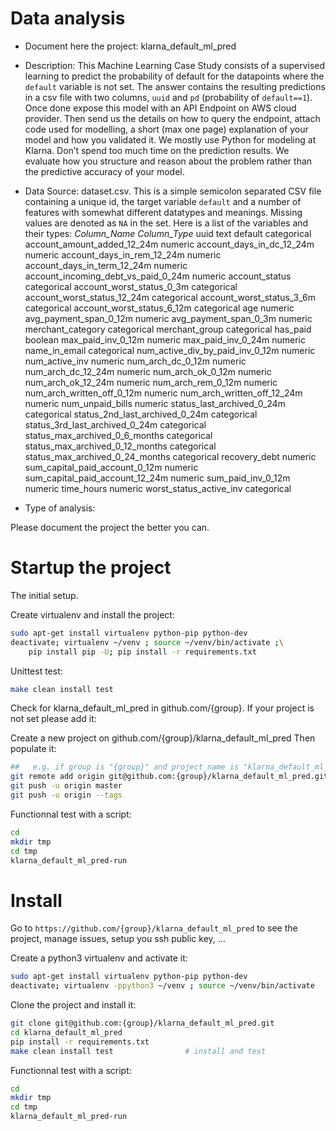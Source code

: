 # Data analysis
- Document here the project: klarna_default_ml_pred
- Description: This Machine Learning Case Study consists of a supervised learning to predict the probability of default for the datapoints where the `default` variable is not set. The answer contains the resulting predictions in a csv file with two columns,
`uuid` and `pd` (probability of `default==1`). Once done expose this model
with an API Endpoint on AWS cloud provider. Then send us the details on how to query the endpoint, attach code used
for modelling, a short (max one page) explanation of your model and how you
validated it.
We mostly use Python for modeling at Klarna.
Don’t spend too much time on the prediction results. We evaluate how you
structure and reason about the problem rather than the predictive accuracy of
your model.
- Data Source: dataset.csv. This is a simple semicolon separated CSV file containing a unique id, the target variable `default` and a
number of features with somewhat different datatypes and meanings. Missing values are denoted as `NA` in the set. Here is a list of the variables and their types:
*Column_Name Column_Type*
uuid text
default categorical
account_amount_added_12_24m numeric
account_days_in_dc_12_24m numeric
account_days_in_rem_12_24m numeric
account_days_in_term_12_24m numeric
account_incoming_debt_vs_paid_0_24m numeric
account_status categorical
account_worst_status_0_3m categorical
account_worst_status_12_24m categorical
account_worst_status_3_6m categorical
account_worst_status_6_12m categorical
age numeric
avg_payment_span_0_12m numeric
avg_payment_span_0_3m numeric
merchant_category categorical
merchant_group categorical
has_paid boolean
max_paid_inv_0_12m numeric
max_paid_inv_0_24m numeric
name_in_email categorical
num_active_div_by_paid_inv_0_12m numeric
num_active_inv numeric
num_arch_dc_0_12m numeric
num_arch_dc_12_24m numeric
num_arch_ok_0_12m numeric
num_arch_ok_12_24m numeric
num_arch_rem_0_12m numeric
num_arch_written_off_0_12m numeric
num_arch_written_off_12_24m numeric
num_unpaid_bills numeric
status_last_archived_0_24m categorical
status_2nd_last_archived_0_24m categorical
status_3rd_last_archived_0_24m categorical
status_max_archived_0_6_months categorical
status_max_archived_0_12_months categorical
status_max_archived_0_24_months categorical
recovery_debt numeric
sum_capital_paid_account_0_12m numeric
sum_capital_paid_account_12_24m numeric
sum_paid_inv_0_12m numeric
time_hours numeric
worst_status_active_inv categorical

- Type of analysis:

Please document the project the better you can.

# Startup the project

The initial setup.

Create virtualenv and install the project:
```bash
sudo apt-get install virtualenv python-pip python-dev
deactivate; virtualenv ~/venv ; source ~/venv/bin/activate ;\
    pip install pip -U; pip install -r requirements.txt
```

Unittest test:
```bash
make clean install test
```

Check for klarna_default_ml_pred in github.com/{group}. If your project is not set please add it:

Create a new project on github.com/{group}/klarna_default_ml_pred
Then populate it:

```bash
##   e.g. if group is "{group}" and project_name is "klarna_default_ml_pred"
git remote add origin git@github.com:{group}/klarna_default_ml_pred.git
git push -u origin master
git push -u origin --tags
```

Functionnal test with a script:

```bash
cd
mkdir tmp
cd tmp
klarna_default_ml_pred-run
```

# Install

Go to `https://github.com/{group}/klarna_default_ml_pred` to see the project, manage issues,
setup you ssh public key, ...

Create a python3 virtualenv and activate it:

```bash
sudo apt-get install virtualenv python-pip python-dev
deactivate; virtualenv -ppython3 ~/venv ; source ~/venv/bin/activate
```

Clone the project and install it:

```bash
git clone git@github.com:{group}/klarna_default_ml_pred.git
cd klarna_default_ml_pred
pip install -r requirements.txt
make clean install test                # install and test
```
Functionnal test with a script:

```bash
cd
mkdir tmp
cd tmp
klarna_default_ml_pred-run
```
